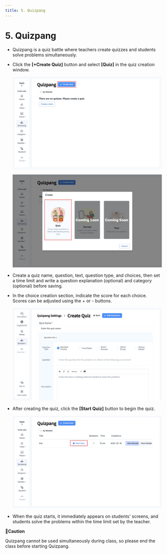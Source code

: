 ```yaml
---
title: 5. Quizpang
---
```


# 5. Quizpang

- Quizpang is a quiz battle where teachers create quizzes and students solve problems simultaneously.
- Click the **\[+Create Quiz]** button and select **\[Quiz]** in the quiz creation window.

  ![](/img/en_teacher/en_tcher_2-5_01.jpg)

  ![](/img/en_teacher/en_tcher_2-5_02.jpg)

- Create a quiz name, question, text, question type, and choices, then set a time limit and write a question explanation (optional) and category (optional) before saving.
- In the choice creation section, indicate the score for each choice. Scores can be adjusted using the + or - buttons.

  ![](/img/en_teacher/en_teacher_2-5_03.jpg)

- After creating the quiz, click the **\[Start Quiz]** button to begin the quiz.

  ![](/img/en_teacher/en_tcher_2-5_07.jpg)

- When the quiz starts, it immediately appears on students' screens, and students solve the problems within the time limit set by the teacher.

**🚨Caution**

Quizpang cannot be used simultaneously during class, so please end the class before starting Quizpang.
